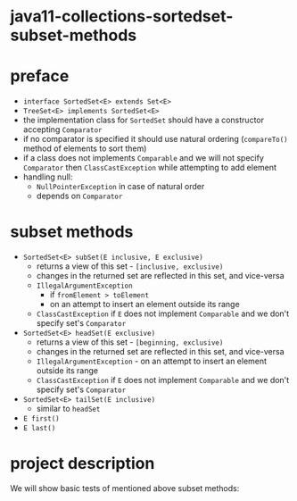 # java11-collections-sortedset-subset-methods

# preface
* `interface SortedSet<E> extends Set<E>`
* `TreeSet<E> implements SortedSet<E>`
* the implementation class for `SortedSet` should have a constructor accepting `Comparator`
* if no comparator is specified it should use natural ordering (`compareTo()`
    method of elements to sort them)
* if a class does not implements `Comparable` and we will not specify `Comparator` then `ClassCastException` while 
attempting to add element
* handling null:
    * `NullPointerException` in case of natural order
    * depends on `Comparator`

# subset methods
* `SortedSet<E> subSet(E inclusive, E exclusive)`
    * returns a view of this set - `[inclusive, exclusive)`
    * changes in the returned set are reflected in this set, and vice-versa
    * `IllegalArgumentException` 
        * if `fromElement > toElement`
        * on an attempt to insert an element outside its range
    * `ClassCastException` if `E` does not implement `Comparable` and we don't specify set's `Comparator`
* `SortedSet<E> headSet(E exclusive)`
    * returns a view of this set - `[beginning, exclusive)`
    * changes in the returned set are reflected in this set, and vice-versa
    * `IllegalArgumentException` - on an attempt to insert an element outside its range
    * `ClassCastException` if `E` does not implement `Comparable` and we don't specify set's `Comparator`
* `SortedSet<E> tailSet(E inclusive)`
    * similar to `headSet`
* `E first()`
* `E last()`

# project description
We will show basic tests of mentioned above subset methods: